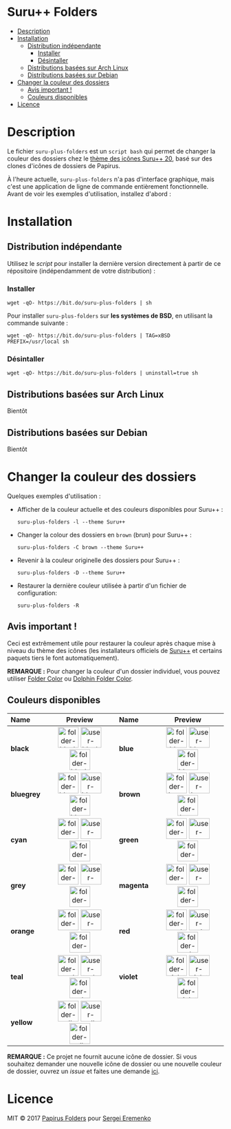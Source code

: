 <h1>Suru++ Folders</h1>

- [Description](#description)
- [Installation](#installation)
    - [Distribution indépendante](#distribution-ind%C3%A9pendante)
        - [Installer](#installer)
        - [Désintaller](#d%C3%A9sintaller)
    - [Distributions basées sur Arch Linux](#distributions-bas%C3%A9es-sur-arch-linux)
    - [Distributions basées sur Debian](#distributions-bas%C3%A9es-sur-debian)
- [Changer la couleur des dossiers](#changer-la-couleur-des-dossiers)
    - [Avis important !](#avis-important)
    - [Couleurs disponibles](#couleurs-disponibles)
- [Licence](#licence)

# Description

Le fichier `suru-plus-folders` est un `script bash` qui permet de changer la couleur des dossiers chez le [thème des icônes Suru++ 20](https://github.com/gusbemacbe/suru-plus), basé sur des clones d'icônes de dossiers de Papirus.

À l'heure actuelle, `suru-plus-folders` n'a pas d'interface graphique, mais c'est une application de ligne de commande entièrement fonctionnelle. Avant de voir les exemples d'utilisation, installez d'abord :

# Installation

## Distribution indépendante

Utilisez le *script* pour installer la dernière version directement à partir de ce répositoire (indépendamment de votre distribution) :

### Installer

```
wget -qO- https://bit.do/suru-plus-folders | sh
```

Pour installer `suru-plus-folders` sur **les systèmes de BSD**, en utilisant la commande suivante :

```
wget -qO- https://bit.do/suru-plus-folders | TAG=xBSD PREFIX=/usr/local sh
```

### Désintaller

```
wget -qO- https://bit.do/suru-plus-folders | uninstall=true sh
```

## Distributions basées sur Arch Linux

Bientôt

## Distributions basées sur Debian

Bientôt

# Changer la couleur des dossiers

Quelques exemples d'utilisation :

- Afficher de la couleur actuelle et des couleurs disponibles pour Suru++ :
    ```
    suru-plus-folders -l --theme Suru++
    ```
- Changer la colour des dossiers en `brown` (brun) pour Suru++ :
    ```
    suru-plus-folders -C brown --theme Suru++
    ```
- Revenir à la couleur originelle des dossiers pour Suru++ :
    ```
    suru-plus-folders -D --theme Suru++
    ```
- Restaurer la dernière couleur utilisée à partir d'un fichier de configuration:
    ```
    suru-plus-folders -R
    ```

## Avis important !

Ceci est extrêmement utile pour restaurer la couleur après chaque mise à niveau du thème des icônes (les installateurs officiels de [Suru++](https://github.com/gusbemacbe/suru-plus) et certains paquets tiers le font automatiquement).

**REMARQUE :** Pour changer la couleur d'un dossier individuel, vous pouvez utiliser [Folder Color](http://foldercolor.tuxfamily.org) ou [Dolphin Folder Color](https://github.com/audoban/dolphin-folder-color).

## Couleurs disponibles 

<table>
            <thead>
                <tr>
                    <th style="text-align:left">Name</th>
                    <th style="text-align:center">Preview</th>
                    <th style="text-align:left">Name</th>
                    <th style="text-align:center">Preview</th>
                </tr>
            </thead>
            <tbody>
                <tr>
                    <td style="text-align:left"><strong>black</strong></td>
                    <td style="text-align:center"><img src="https://raw.githubusercontent.com/gusbemacbe/suru-plus/beta/places/64/folder-black.svg" height="48px" width="48px" 
                            alt="folder-black"> <img src="https://raw.githubusercontent.com/gusbemacbe/suru-plus/beta/places/64/user-black-home.svg" height="48px" width="48px" 
                            alt="user-black-home"> <img src="https://raw.githubusercontent.com/gusbemacbe/suru-plus/beta/places/64/folder-black-download.svg" height="48px" width="48px" 
                            alt="folder-black-download"></td>
                    <td style="text-align:left"><strong>blue</strong></td>
                    <td style="text-align:center"><img src="https://raw.githubusercontent.com/gusbemacbe/suru-plus/beta/places/64/folder-blue.svg" height="48px" width="48px" 
                            alt="folder-blue"> <img src="https://raw.githubusercontent.com/gusbemacbe/suru-plus/beta/places/64/user-blue-home.svg" height="48px" width="48px" 
                            alt="user-blue-home"> <img src="https://raw.githubusercontent.com/gusbemacbe/suru-plus/beta/places/64/folder-blue-download.svg" height="48px" width="48px" 
                            alt="folder-blue-download"></td>
                </tr>
                <tr>
                    <td style="text-align:left"><strong>bluegrey</strong></td>
                    <td style="text-align:center"><img src="https://raw.githubusercontent.com/gusbemacbe/suru-plus/beta/places/64/folder-bluegrey.svg" height="48px" width="48px" 
                            alt="folder-bluegrey"> <img src="https://raw.githubusercontent.com/gusbemacbe/suru-plus/beta/places/64/user-bluegrey-home.svg" height="48px" width="48px" 
                            alt="user-bluegrey-home"> <img src="https://raw.githubusercontent.com/gusbemacbe/suru-plus/beta/places/64/folder-bluegrey-download.svg" height="48px" width="48px" 
                            alt="folder-bluegrey-download"></td>
                    <td style="text-align:left"><strong>brown</strong></td>
                    <td style="text-align:center"><img src="https://raw.githubusercontent.com/gusbemacbe/suru-plus/beta/places/64/folder-brown.svg" height="48px" width="48px" 
                            alt="folder-brown"> <img src="https://raw.githubusercontent.com/gusbemacbe/suru-plus/beta/places/64/user-brown-home.svg" height="48px" width="48px" 
                            alt="user-brown-home"> <img src="https://raw.githubusercontent.com/gusbemacbe/suru-plus/beta/places/64/folder-brown-download.svg" height="48px" width="48px" 
                            alt="folder-brown-download"></td>
                </tr>
                <tr>
                    <td style="text-align:left"><strong>cyan</strong></td>
                    <td style="text-align:center"><img src="https://raw.githubusercontent.com/gusbemacbe/suru-plus/beta/places/64/folder-cyan.svg" height="48px" width="48px" 
                            alt="folder-cyan"> <img src="https://raw.githubusercontent.com/gusbemacbe/suru-plus/beta/places/64/user-cyan-home.svg" height="48px" width="48px" 
                            alt="user-cyan-home"> <img src="https://raw.githubusercontent.com/gusbemacbe/suru-plus/beta/places/64/folder-cyan-download.svg" height="48px" width="48px" 
                            alt="folder-cyan-download"></td>
                    <td style="text-align:left"><strong>green</strong></td>
                    <td style="text-align:center"><img src="https://raw.githubusercontent.com/gusbemacbe/suru-plus/beta/places/64/folder-green.svg" height="48px" width="48px" 
                            alt="folder-green"> <img src="https://raw.githubusercontent.com/gusbemacbe/suru-plus/beta/places/64/user-green-home.svg" height="48px" width="48px" 
                            alt="user-green-home"> <img src="https://raw.githubusercontent.com/gusbemacbe/suru-plus/beta/places/64/folder-green-download.svg" height="48px" width="48px" 
                            alt="folder-green-download"></td>
                </tr>
                <tr>
                    <td style="text-align:left"><strong>grey</strong></td>
                    <td style="text-align:center"><img src="https://raw.githubusercontent.com/gusbemacbe/suru-plus/beta/places/64/folder-grey.svg" height="48px" width="48px" 
                            alt="folder-grey"> <img src="https://raw.githubusercontent.com/gusbemacbe/suru-plus/beta/places/64/user-grey-home.svg" height="48px" width="48px" 
                            alt="user-grey-home"> <img src="https://raw.githubusercontent.com/gusbemacbe/suru-plus/beta/places/64/folder-grey-download.svg" height="48px" width="48px" 
                            alt="folder-grey-download"></td>
                    <td style="text-align:left"><strong>magenta</strong></td>
                    <td style="text-align:center"><img src="https://raw.githubusercontent.com/gusbemacbe/suru-plus/beta/places/64/folder-magenta.svg" height="48px" width="48px" 
                            alt="folder-magenta"> <img src="https://raw.githubusercontent.com/gusbemacbe/suru-plus/beta/places/64/user-magenta-home.svg" height="48px" width="48px" 
                            alt="user-magenta-home"> <img src="https://raw.githubusercontent.com/gusbemacbe/suru-plus/beta/places/64/folder-magenta-download.svg" height="48px" width="48px" 
                            alt="folder-magenta-download"></td>
                </tr>
                <tr>
                    <td style="text-align:left"><strong>orange</strong></td>
                    <td style="text-align:center"><img src="https://raw.githubusercontent.com/gusbemacbe/suru-plus/beta/places/64/folder-orange.svg" height="48px" width="48px" 
                            alt="folder-orange"> <img src="https://raw.githubusercontent.com/gusbemacbe/suru-plus/beta/places/64/user-orange-home.svg" height="48px" width="48px" 
                            alt="user-orange-home"> <img src="https://raw.githubusercontent.com/gusbemacbe/suru-plus/beta/places/64/folder-orange-download.svg" height="48px" width="48px" 
                            alt="folder-orange-download"></td>
                    <td style="text-align:left"><strong>red</strong></td>
                    <td style="text-align:center"><img src="https://raw.githubusercontent.com/gusbemacbe/suru-plus/beta/places/64/folder-red.svg" height="48px" width="48px" 
                            alt="folder-red"> <img src="https://raw.githubusercontent.com/gusbemacbe/suru-plus/beta/places/64/user-red-home.svg" height="48px" width="48px" 
                            alt="user-red-home"> <img src="https://raw.githubusercontent.com/gusbemacbe/suru-plus/beta/places/64/folder-red-download.svg" height="48px" width="48px" 
                            alt="folder-red-download"></td>
                </tr>
                <tr>
                    <td style="text-align:left"><strong>teal</strong></td>
                    <td style="text-align:center"><img src="https://raw.githubusercontent.com/gusbemacbe/suru-plus/beta/places/64/folder-teal.svg" height="48px" width="48px" 
                            alt="folder-teal"> <img src="https://raw.githubusercontent.com/gusbemacbe/suru-plus/beta/places/64/user-teal-home.svg" height="48px" width="48px" 
                            alt="user-teal-home"> <img src="https://raw.githubusercontent.com/gusbemacbe/suru-plus/beta/places/64/folder-teal-download.svg" height="48px" width="48px" 
                            alt="folder-teal-download"></td>
                    <td style="text-align:left"><strong>violet</strong></td>
                    <td style="text-align:center"><img src="https://raw.githubusercontent.com/gusbemacbe/suru-plus/beta/places/64/folder-violet.svg" height="48px" width="48px" 
                            alt="folder-violet"> <img src="https://raw.githubusercontent.com/gusbemacbe/suru-plus/beta/places/64/user-violet-home.svg" height="48px" width="48px" 
                            alt="user-violet-home"> <img src="https://raw.githubusercontent.com/gusbemacbe/suru-plus/beta/places/64/folder-violet-download.svg" height="48px" width="48px" 
                            alt="folder-violet-download"></td>
                </tr>
                <tr>
                    <td style="text-align:left"><strong>yellow</strong></td>
                    <td style="text-align:center"><img src="https://raw.githubusercontent.com/gusbemacbe/suru-plus/beta/places/64/folder-yellow.svg" height="48px" width="48px" 
                            alt="folder-yellow"> <img src="https://raw.githubusercontent.com/gusbemacbe/suru-plus/beta/places/64/user-yellow-home.svg" height="48px" width="48px" 
                            alt="user-yellow-home"> <img src="https://raw.githubusercontent.com/gusbemacbe/suru-plus/beta/places/64/folder-yellow-download.svg" height="48px" width="48px" 
                            alt="folder-yellow-download"></td>
                    <td style="text-align:left"></td>
                    <td style="text-align:center"></td>
                </tr>
            </tbody>
        </table>

**REMARQUE :** Ce projet ne fournit aucune icône de dossier. Si vous souhaitez demander une nouvelle icône de dossier ou une nouvelle couleur de dossier, ouvrez un *issue* et faites une demande [ici](https://github.com/gusbemacbe/suru-plus/issues/new).

# Licence

MIT © 2017 [Papirus Folders](https://github.com/PapirusDevelopmentTeam/papirus-folders) pour [Sergei Eremenko](https://github.com/SmartFinn)
